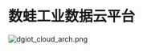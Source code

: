 # 数蛙工业数据云平台


![dgiot_cloud_arch.png](http://dgiot-1253666439.cos.ap-shanghai-fsi.myqcloud.com/shuwa_tech/zh/backend/dgiot/tech_6.png)